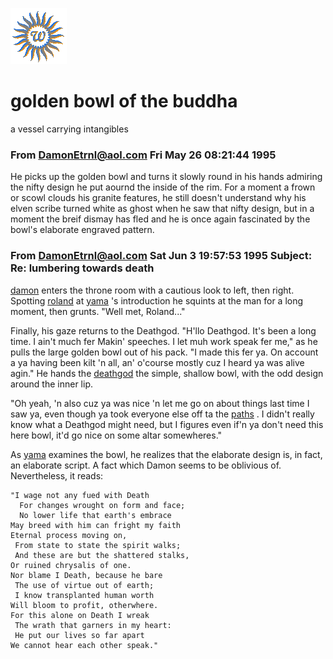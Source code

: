 ![wsun](assets/wsun.gif)

# golden bowl of the buddha

a vessel carrying intangibles

### From DamonEtrnl@aol.com Fri May 26 08:21:44 1995

 He picks up the golden bowl and turns it slowly round in his hands admiring the nifty design he put aournd the inside of the rim. For a moment a frown or scowl clouds his granite features, he still doesn't understand why his elven scribe turned white as ghost when he saw that nifty design, but in a moment the breif dismay has fled and he is once again fascinated by the bowl's elaborate engraved pattern. 

### From DamonEtrnl@aol.com Sat Jun 3 19:57:53 1995 Subject: Re: lumbering towards death

  [damon](damon.md)  enters the throne room with a cautious look to left, then right. Spotting  [roland](roland.md)  at  [yama](yama.md) 's introduction he squints at the man for a long moment, then grunts. "Well met, Roland..." 

 Finally, his gaze returns to the Deathgod. "H'llo Deathgod. It's been a long time. I ain't much fer Makin' speeches. I let muh work speak fer me," as he pulls the large golden bowl out of his pack. "I made this fer ya. On account a ya having been kilt 'n all, an' o'course mostly cuz I heard ya was alive agin." He hands the  [deathgod](deathgod.md)  the simple, shallow bowl, with the odd design around the inner lip. 

 "Oh yeah, 'n also cuz ya was nice 'n let me go on about things last time I saw ya, even though ya took everyone else off ta the  [paths](paths.md) . I didn't really know what a Deathgod might need, but I figures even if'n ya don't need this here bowl, it'd go nice on some altar somewheres." 

 As  [yama](yama.md)  examines the bowl, he realizes that the elaborate design is, in fact, an elaborate script. A fact which Damon seems to be oblivious of. Nevertheless, it reads: 

```
"I wage not any fued with Death
  For changes wrought on form and face;
  No lower life that earth's embrace
May breed with him can fright my faith
Eternal process moving on,
 From state to state the spirit walks;
 And these are but the shattered stalks,
Or ruined chrysalis of one.
Nor blame I Death, because he bare
 The use of virtue out of earth;
 I know transplanted human worth
Will bloom to profit, otherwhere.
For this alone on Death I wreak
 The wrath that garners in my heart:
 He put our lives so far apart
We cannot hear each other speak."

```

 